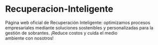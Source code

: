 # Recuperacion-Inteligente
Página web oficial de Recuperación Inteligente: optimizamos procesos empresariales mediante soluciones sostenibles y personalizadas para la gestión de sobrantes. ¡Reduce costos y cuida el medio ambiente con nosotros!
